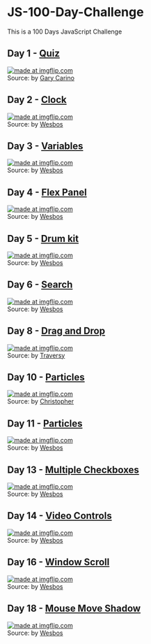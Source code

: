 # JS-100-Day-Challenge

This is a 100 Days JavaScript Challenge

## Day 1 - [Quiz](https://github.com/wenyizag/JS-100-Day-Challenge/tree/master/JS%20-%20Day%201)
<a href="https://imgflip.com/gif/2bk94t"><img src="https://i.imgflip.com/2bk94t.gif" title="made at imgflip.com"/></a>
<br>Source: by [Gary Carino](https://codepen.io/gcarino/pen/LDgtn)

## Day 2 - [Clock](https://github.com/wenyizag/JS-100-Day-Challenge/tree/master/JS-Day2-Particals)
<a href="https://imgflip.com/gif/2bmkhy"><img src="https://i.imgflip.com/2bmkhy.gif" title="made at imgflip.com"/></a>
<br>Source: by [Wesbos](https://github.com/wesbos/JavaScript30/tree/master/03%20-%20CSS%20Variables)

## Day 3 - [Variables](https://github.com/wenyizag/JS-100-Day-Challenge/tree/master/JS-Day3-Variables)
<a href="https://imgflip.com/gif/2bqnqq"><img src="https://i.imgflip.com/2bqnqq.gif" title="made at imgflip.com"/></a>
<br>Source: by [Wesbos](https://github.com/wesbos/JavaScript30/tree/master/03%20-%20CSS%20Variables)

## Day 4 - [Flex Panel](https://github.com/wenyizag/JS-100-Day-Challenge/tree/master/JS-Day4-Flex%20Panel)
<a href="https://imgflip.com/gif/2brh8z"><img src="https://i.imgflip.com/2brh8z.gif" title="made at imgflip.com"/></a>
<br>Source: by [Wesbos](https://github.com/wesbos/JavaScript30/tree/master/05%20-%20Flex%20Panel%20Gallery)

## Day 5 - [Drum kit](https://github.com/wenyizag/JS-100-Day-Challenge/tree/master/JS-Day5-Drum%20Kit)
<a href="https://imgflip.com/gif/2by49b"><img src="https://i.imgflip.com/2by49b.gif" title="made at imgflip.com"/></a>
<br>Source: by [Wesbos](https://github.com/wesbos/JavaScript30/tree/master/01%20-%20JavaScript%20Drum%20Kit)

## Day 6 - [Search](https://github.com/wenyizag/JS-100-Day-Challenge/tree/master/JS-Day6-Search)
<a href="https://imgflip.com/gif/2bzfis"><img src="https://i.imgflip.com/2bzfis.gif" title="made at imgflip.com"/></a>
<br>Source: by [Wesbos](https://github.com/wesbos/JavaScript30/tree/master/06%20-%20Type%20Ahead)

## Day 8 - [Drag and Drop](https://github.com/wenyizag/JS-100-Day-Challenge/tree/master/JS-Day8-Drag%20and%20Drop)
<a href="https://imgflip.com/gif/2c17ei"><img src="https://i.imgflip.com/2c17ei.gif" title="made at imgflip.com"/></a>
<br>Source: by [Traversy](https://codepen.io/bradtraversy/pen/odmVgN)

## Day 10 - [Particles](https://github.com/wenyizag/JS-100-Day-Challenge/tree/master/JS-Day10-Particles)
<a href="https://imgflip.com/gif/2c6lm9"><img src="https://i.imgflip.com/2c6lm9.gif" title="made at imgflip.com"/></a>
<br>Source: by [Christopher](https://codepen.io/chriscourses/pen/MyaGvr)

## Day 11 - [Particles](https://github.com/wenyizag/JS-100-Day-Challenge/tree/master/JS-Day11-Canvas)
<a href="https://imgflip.com/gif/2c6vx9"><img src="https://i.imgflip.com/2c6vx9.gif" title="made at imgflip.com"/></a>
<br>Source: by [Wesbos](https://github.com/wesbos/JavaScript30/tree/master/08%20-%20Fun%20with%20HTML5%20Canvas)

## Day 13 - [Multiple Checkboxes](https://github.com/wenyizag/JS-100-Day-Challenge/tree/master/JS-Day13-Multiple%20Checkboxes)
<a href="https://imgflip.com/gif/2c8m83"><img src="https://i.imgflip.com/2c8m83.gif" title="made at imgflip.com"/></a>
<br>Source: by [Wesbos](https://github.com/wesbos/JavaScript30/tree/master/10%20-%20Hold%20Shift%20and%20Check%20Checkboxes)

## Day 14 - [Video Controls](https://github.com/wenyizag/JS-100-Day-Challenge/tree/master/JS-Day14-Video%20Controls)
<a href="https://imgflip.com/gif/2c99vs"><img src="https://i.imgflip.com/2c99vs.gif" title="made at imgflip.com"/></a>
<br>Source: by [Wesbos](https://github.com/wesbos/JavaScript30/tree/master/11%20-%20Custom%20Video%20Player)

## Day 16 - [Window Scroll](https://github.com/wenyizag/JS-100-Day-Challenge/tree/master/JS-Day16-Scroll)
<a href="https://imgflip.com/gif/2cb2pw"><img src="https://i.imgflip.com/2cb2pw.gif" title="made at imgflip.com"/></a>
<br>Source: by [Wesbos](https://github.com/wesbos/JavaScript30/tree/master/13%20-%20Slide%20in%20on%20Scroll)

## Day 18 - [Mouse Move Shadow](https://github.com/wenyizag/JS-100-Day-Challenge/tree/master/JS-Day18-Mouse%20Move%20Shadow)
<a href="https://imgflip.com/gif/2ccpl1"><img src="https://i.imgflip.com/2ccpl1.gif" title="made at imgflip.com"/></a>
<br>Source: by [Wesbos](https://github.com/wesbos/JavaScript30/tree/master/16%20-%20Mouse%20Move%20Shadow)


